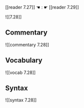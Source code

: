 [[reader 7.27]] ☚ : ☛ [[reader 7.29]]

![[7.28]]

## Commentary

![[commentary 7.28]]

## Vocabulary

![[vocab 7.28]]

## Syntax

![[syntax 7.28]]

